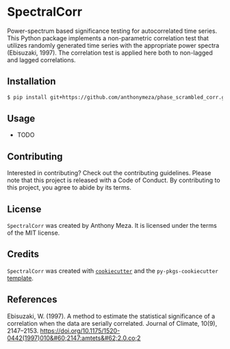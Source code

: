 # SpectralCorr

Power-spectrum based significance testing for autocorrelated time series. This Python package implements a non-parametric correlation test that utilizes randomly generated time series with the appropriate power spectra (Ebisuzaki, 1997). The correlation test is applied here both to non-lagged and lagged correlations. 


## Installation

```bash
$ pip install git+https://github.com/anthonymeza/phase_scrambled_corr.git@main
```

## Usage

- TODO

## Contributing

Interested in contributing? Check out the contributing guidelines. Please note that this project is released with a Code of Conduct. By contributing to this project, you agree to abide by its terms.

## License

`SpectralCorr` was created by Anthony Meza. It is licensed under the terms of the MIT license.

## Credits

`SpectralCorr` was created with [`cookiecutter`](https://cookiecutter.readthedocs.io/en/latest/) and the `py-pkgs-cookiecutter` [template](https://github.com/py-pkgs/py-pkgs-cookiecutter).

## References 

Ebisuzaki, W. (1997). A method to estimate the statistical significance of a correlation when the data are serially correlated. Journal of Climate, 10(9), 2147–2153. https://doi.org/10.1175/1520-0442(1997)010&#60;2147:amtets&#62;2.0.co;2
